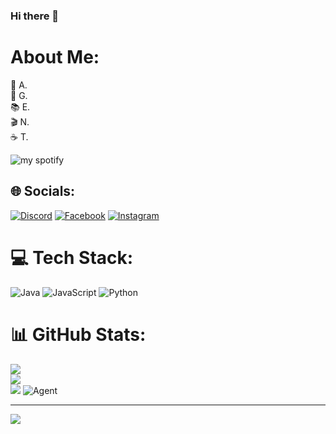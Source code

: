 ### Hi there 👋
# About Me:
📝 A.<br>
🌱 G.<br>
📚 E.<br>
🎬 N.<br>
☕️ T.
<!-- Proudly created with GPRM ( https://gprm.itsvg.in ) -->
![my spotify](https://spotify-recently-played-readme.vercel.app/api?user=21qksgrcjc66tc5bgd3sfdasa)

## 🌐 Socials:
[![Discord](https://img.shields.io/badge/Discord-%237289DA.svg?logo=discord&logoColor=white)](https://discordapp.com/users/387511928060116992) [![Facebook](https://img.shields.io/badge/Facebook-%231877F2.svg?logo=Facebook&logoColor=white)]() [![Instagram](https://img.shields.io/badge/Instagram-%23E4405F.svg?logo=Instagram&logoColor=white)]()

# 💻 Tech Stack:
![Java](https://img.shields.io/badge/java-%23ED8B00.svg?style=for-the-badge&logo=java&logoColor=white) ![JavaScript](https://img.shields.io/badge/javascript-%23323330.svg?style=for-the-badge&logo=javascript&logoColor=%23F7DF1E)  ![Python](https://img.shields.io/badge/python-3670A0?style=for-the-badge&logo=python&logoColor=ffdd54) 
# 📊 GitHub Stats:
![](https://github-readme-stats.vercel.app/api?username=agentwolfcut&theme=gruvbox&hide_border=true&include_all_commits=true&count_private=true)<br/>
![](https://github-readme-streak-stats.herokuapp.com/?user=agentwolfcut&theme=gruvbox&hide_border=true)<br/>
![](https://github-readme-stats.vercel.app/api/top-langs/?username=agentwolfcut&theme=gruvbox&hide_border=true&include_all_commits=true&count_private=true&layout=compact)
![Agent](https://i.pinimg.com/564x/2b/cd/36/2bcd36e2eea112a31abc0befa6b16589.jpg)

---
[![](https://visitcount.itsvg.in/api?id=agentwolfcut&icon=0&color=4)](https://visitcount.itsvg.in)




